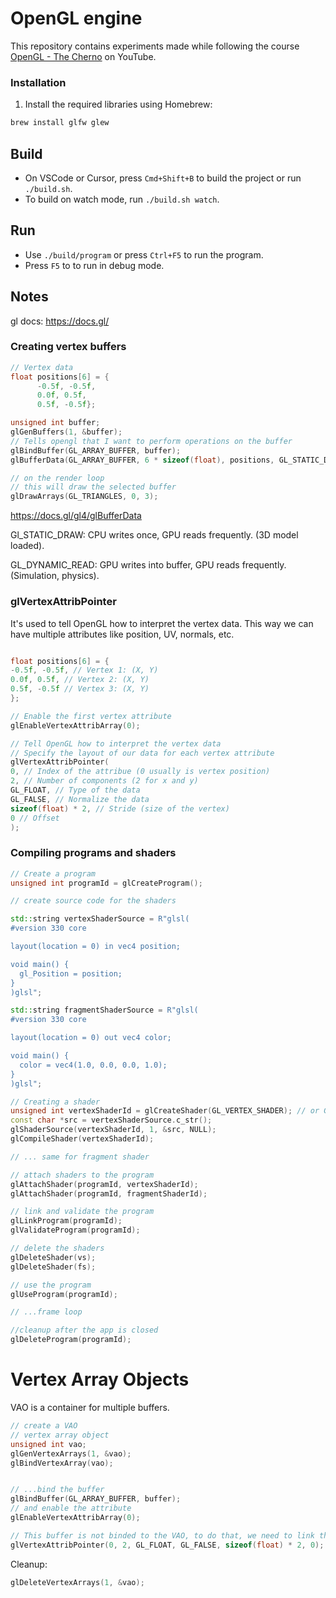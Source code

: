 # OpenGL engine

This repository contains experiments made while following the course [OpenGL - The Cherno](https://www.youtube.com/watch?v=W3gAzLwfIP0&list=PLlrATfBNZ98foTJPJ_Ev03o2oq3-GGOS2&ab_channel=TheCherno) on YouTube.


### Installation

1. Install the required libraries using Homebrew:
```bash
brew install glfw glew
```

## Build

- On VSCode or Cursor, press `Cmd+Shift+B` to build the project or run `./build.sh`.
- To build on watch mode, run `./build.sh watch`.

## Run

- Use `./build/program` or press `Ctrl+F5` to run the program.
- Press `F5` to to run in debug mode.

## Notes

gl docs: https://docs.gl/

### Creating vertex buffers

```cpp
// Vertex data
float positions[6] = {
      -0.5f, -0.5f,
      0.0f, 0.5f,
      0.5f, -0.5f};

unsigned int buffer;
glGenBuffers(1, &buffer);
// Tells opengl that I want to perform operations on the buffer
glBindBuffer(GL_ARRAY_BUFFER, buffer);
glBufferData(GL_ARRAY_BUFFER, 6 * sizeof(float), positions, GL_STATIC_DRAW);

// on the render loop
// this will draw the selected buffer
glDrawArrays(GL_TRIANGLES, 0, 3);
```

https://docs.gl/gl4/glBufferData

Gl_STATIC_DRAW: CPU writes once, GPU reads frequently. (3D model loaded).

GL_DYNAMIC_READ: GPU writes into buffer, GPU reads frequently. (Simulation, physics).

### glVertexAttribPointer

It's used to tell OpenGL how to interpret the vertex data.
This way we can have multiple attributes like position, UV, normals, etc.
  
  ```cpp

float positions[6] = {
  -0.5f, -0.5f, // Vertex 1: (X, Y)
  0.0f, 0.5f, // Vertex 2: (X, Y)
  0.5f, -0.5f // Vertex 3: (X, Y)
};

// Enable the first vertex attribute
glEnableVertexAttribArray(0);

// Tell OpenGL how to interpret the vertex data
// Specify the layout of our data for each vertex attribute
glVertexAttribPointer(
  0, // Index of the attribue (0 usually is vertex position)
  2, // Number of components (2 for x and y)
  GL_FLOAT, // Type of the data
  GL_FALSE, // Normalize the data
  sizeof(float) * 2, // Stride (size of the vertex)
  0 // Offset
);
```

### Compiling programs and shaders
  
  ```cpp
// Create a program
unsigned int programId = glCreateProgram();

// create source code for the shaders

std::string vertexShaderSource = R"glsl(
  #version 330 core

  layout(location = 0) in vec4 position;

  void main() {
    gl_Position = position;
  }
)glsl";

std::string fragmentShaderSource = R"glsl(
  #version 330 core

  layout(location = 0) out vec4 color;

  void main() {
    color = vec4(1.0, 0.0, 0.0, 1.0);
  }
)glsl";

// Creating a shader
unsigned int vertexShaderId = glCreateShader(GL_VERTEX_SHADER); // or GL_FRAGMENT_SHADER
const char *src = vertexShaderSource.c_str();
glShaderSource(vertexShaderId, 1, &src, NULL);
glCompileShader(vertexShaderId);

// ... same for fragment shader

// attach shaders to the program
glAttachShader(programId, vertexShaderId);
glAttachShader(programId, fragmentShaderId);

// link and validate the program
glLinkProgram(programId);
glValidateProgram(programId);

// delete the shaders
glDeleteShader(vs);
glDeleteShader(fs);

// use the program
glUseProgram(programId);

// ...frame loop

//cleanup after the app is closed
glDeleteProgram(programId);
```

# Vertex Array Objects

VAO is a container for multiple buffers.

```cpp
// create a VAO
// vertex array object
unsigned int vao;
glGenVertexArrays(1, &vao);
glBindVertexArray(vao);


// ...bind the buffer
glBindBuffer(GL_ARRAY_BUFFER, buffer);
// and enable the attribute
glEnableVertexAttribArray(0);

// This buffer is not binded to the VAO, to do that, we need to link them using glVertexAttribPointer
glVertexAttribPointer(0, 2, GL_FLOAT, GL_FALSE, sizeof(float) * 2, 0);
```

Cleanup:

```cpp
glDeleteVertexArrays(1, &vao);
```
